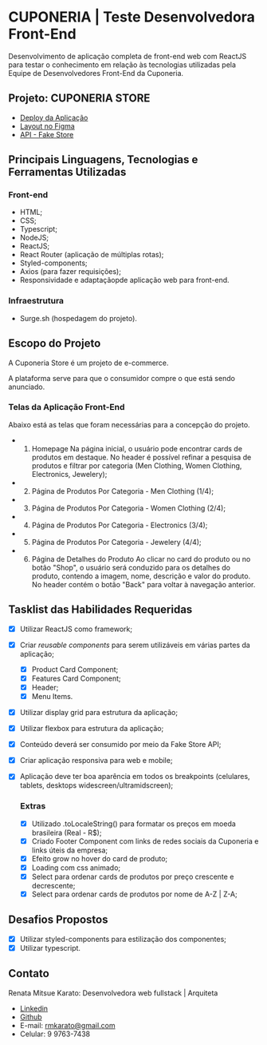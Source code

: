 # CUPONERIA | Teste Desenvolvedora Front-End

Desenvolvimento de aplicação completa de front-end web com ReactJS para testar o conhecimento em relação às tecnologias utilizadas pela Equipe de Desenvolvedores Front-End da Cuponeria.

## Projeto: CUPONERIA STORE

- [Deploy da Aplicação](https://www.figma.com/file/CjWJWkhU0eYmwVlUaPs4A0/nike-website-denion?node-id=0%3A1)
- [Layout no Figma](https://www.figma.com/file/CjWJWkhU0eYmwVlUaPs4A0/nike-website-denion?node-id=0%3A1)
- [API - Fake Store](https://fakestoreapi.com/)

## Principais Linguagens, Tecnologias e Ferramentas Utilizadas

### Front-end

- HTML;
- CSS;
- Typescript;
- NodeJS;
- ReactJS;
- React Router (aplicação de múltiplas rotas);
- Styled-components;
- Axios (para fazer requisições);
- Responsividade e adaptaçãopde aplicação web para front-end.

### Infraestrutura

- Surge.sh (hospedagem do projeto).

## Escopo do Projeto

A Cuponeria Store é um projeto de e-commerce. 

A plataforma serve para que o consumidor compre o que está sendo anunciado.

### Telas da Aplicação Front-End

Abaixo está as telas que foram necessárias para a concepção do projeto. 

- 1. Homepage
Na página inicial, o usuário pode encontrar cards de produtos em destaque.
No header é possível refinar a pesquisa de produtos e filtrar por categoria (Men Clothing, Women Clothing, Electronics, Jewelery);

- 2. Página de Produtos Por Categoria - Men Clothing (1/4);

- 3. Página de Produtos Por Categoria - Women Clothing (2/4);

- 4. Página de Produtos Por Categoria - Electronics (3/4);

- 5. Página de Produtos Por Categoria - Jewelery (4/4);

- 6. Página de Detalhes do Produto
Ao clicar no card do produto ou no botão "Shop", o usuário será conduzido para os detalhes do produto, contendo a imagem, nome, descrição e valor do produto.
No header contém o botão "Back" para voltar à navegação anterior.

## Tasklist das Habilidades Requeridas

- [x] Utilizar ReactJS como framework;
- [x] Criar *reusable components* para serem utilizáveis em várias partes da aplicação;
  - [x] Product Card Component;
  - [x] Features Card Component;
  - [x] Header;
  - [x] Menu Items.
- [x] Utilizar display grid para estrutura da aplicação;
- [x] Utilizar flexbox para estrutura da aplicação;
- [x] Conteúdo deverá ser consumido por meio da Fake Store API;
- [x] Criar aplicação responsiva para web e mobile;
- [x] Aplicação deve ter boa aparência em todos os breakpoints (celulares, tablets, desktops widescreen/ultramidscreen);

  ### Extras

  - [x] Utilizado .toLocaleString() para formatar os preços em moeda brasileira (Real - R$);  
  - [x] Criado Footer Component com links de redes sociais da Cuponeria e links úteis da empresa; 
  - [x] Efeito grow no hover do card de produto;
  - [x] Loading com css animado;
  - [x] Select para ordenar cards de produtos por preço crescente e decrescente; 
  - [x] Select para ordenar cards de produtos por nome de A-Z | Z-A;
  
## Desafios Propostos

- [x] Utilizar styled-components para estilização dos componentes;
- [x] Utilizar typescript.

## Contato

Renata Mitsue Karato: Desenvolvedora web fullstack | Arquiteta

- [Linkedin]("https://www.linkedin.com/in/rmkarato/")
- [Github]("https://github.com/rmkarato")
- E-mail: rmkarato@gmail.com
- Celular: 9 9763-7438
